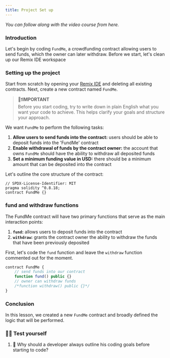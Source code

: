 ```yaml
---
title: Project Set up
---
```


_You can follow along with the video course from here._

> </a>

### Introduction

Let's begin by coding `FundMe`, a crowdfunding contract allowing users to send funds, which the owner can later withdraw. Before we start, let's clean up our Remix IDE workspace

### Setting up the project

Start from scratch by opening your [Remix IDE](https://remix.ethereum.org/) and deleting all existing contracts. Next, create a new contract named `FundMe`.

> 👀❗**IMPORTANT** <br>
> Before you start coding, try to write down in plain English what you want your code to achieve. This helps clarify your goals and structure your approach.

We want `FundMe` to perform the following tasks:

1. **Allow users to send funds into the contract:** users should be able to deposit funds into the 'FundMe' contract
2. **Enable withdrawal of funds by the contract owner:** the account that owns `FundMe` should have the ability to withdraw all deposited funds
3. **Set a minimum funding value in USD:** there should be a minimum amount that can be deposited into the contract

Let's outline the core structure of the contract:

```solidity
// SPDX-License-Identifier: MIT
pragma solidity ^0.8.18;
contract FundMe {}
```

### fund and withdraw functions

The FundMe contract will have two primary functions that serve as the main interaction points:

1. **`fund`:** allows users to deposit funds into the contract
2. **`withdraw`:** grants the contract owner the ability to withdraw the funds that have been previously deposited

First, let's code the `fund` function and leave the `withdraw` function commented out for the moment.

```js
contract FundMe {
    // send funds into our contract
    function fund() public {}
    // owner can withdraw funds
    /*function withdraw() public {}*/
}
```

### Conclusion

In this lesson, we created a new `FundMe` contract and broadly defined the logic that will be performed.

### 🧑‍💻 Test yourself

1. 📕 Why should a developer always outline his coding goals before starting to code?

